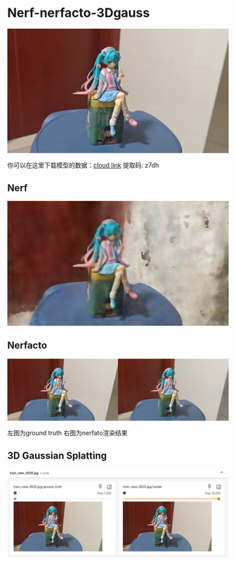 # Nerf-nerfacto-3Dgauss

![teaser](./teaser.png)

你可以在这里下载模型的数据：[cloud link](https://pan.baidu.com/s/17tCQ6Vk_we6_n6yAyr7v2g) 提取码: z7dh
## Nerf

![nerf](assets/nerf.jpg)

## **Nerfacto**

![nerfacto](./assets/nerfacto.jpg)

左图为ground truth 右图为nerfato渲染结果

## 3D Gaussian Splatting

![3d gauss](./assets/3dg.png)